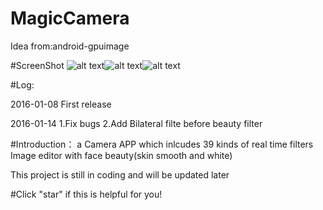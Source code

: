 # MagicCamera

Idea from:android-gpuimage

#ScreenShot
![alt text](https://github.com/wuhaoyu1990/MagicCamera/blob/master/Screenshot_1.JPG)![alt text](https://github.com/wuhaoyu1990/MagicCamera/blob/master/Screenshot_2.JPG)![alt text](https://github.com/wuhaoyu1990/MagicCamera/blob/master/Screenshot_3.JPG)



#Log:

2016-01-08
First release

2016-01-14
1.Fix bugs
2.Add Bilateral filte before beauty filter

#Introduction：
a Camera APP which inlcudes
39 kinds of real time filters 
Image editor with face beauty(skin smooth and white)

This project is still in coding and will be updated later

#Click "star" if this is helpful for you!
